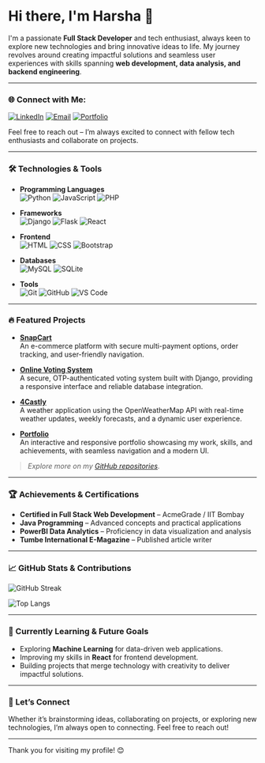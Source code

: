 # Hi there, I'm Harsha 👋

I'm a passionate **Full Stack Developer** and tech enthusiast, always keen to explore new technologies and bring innovative ideas to life. My journey revolves around creating impactful solutions and seamless user experiences with skills spanning **web development, data analysis, and backend engineering**.

---

### 🌐 Connect with Me:
[![LinkedIn](https://img.shields.io/badge/LinkedIn-blue?style=for-the-badge&logo=linkedin)](https://www.linkedin.com/in/harsha-n-164b69283/)
[![Email](https://img.shields.io/badge/Email-red?style=for-the-badge&logo=gmail)](mailto:hv6152239@gmail.com)
[![Portfolio](https://img.shields.io/badge/Portfolio-black?style=for-the-badge&logo=firefox)](https://harshaaa.netlify.app/)

Feel free to reach out – I’m always excited to connect with fellow tech enthusiasts and collaborate on projects.

---

### 🛠 Technologies & Tools

- **Programming Languages**  
  ![Python](https://img.shields.io/badge/Python-3776AB?style=for-the-badge&logo=python&logoColor=white)
  ![JavaScript](https://img.shields.io/badge/JavaScript-F7DF1E?style=for-the-badge&logo=javascript&logoColor=black)
  ![PHP](https://img.shields.io/badge/PHP-777BB4?style=for-the-badge&logo=php&logoColor=white)

- **Frameworks**  
  ![Django](https://img.shields.io/badge/Django-092E20?style=for-the-badge&logo=django&logoColor=white)
  ![Flask](https://img.shields.io/badge/Flask-000000?style=for-the-badge&logo=flask&logoColor=white)
  ![React](https://img.shields.io/badge/React-20232A?style=for-the-badge&logo=react&logoColor=61DAFB)

- **Frontend**  
  ![HTML](https://img.shields.io/badge/HTML-E34F26?style=for-the-badge&logo=html5&logoColor=white)
  ![CSS](https://img.shields.io/badge/CSS-1572B6?style=for-the-badge&logo=css3&logoColor=white)
  ![Bootstrap](https://img.shields.io/badge/Bootstrap-563D7C?style=for-the-badge&logo=bootstrap&logoColor=white)

- **Databases**  
  ![MySQL](https://img.shields.io/badge/MySQL-4479A1?style=for-the-badge&logo=mysql&logoColor=white)
  ![SQLite](https://img.shields.io/badge/SQLite-003B57?style=for-the-badge&logo=sqlite&logoColor=white)

- **Tools**  
  ![Git](https://img.shields.io/badge/Git-F05032?style=for-the-badge&logo=git&logoColor=white)
  ![GitHub](https://img.shields.io/badge/GitHub-181717?style=for-the-badge&logo=github&logoColor=white)
  ![VS Code](https://img.shields.io/badge/VS%20Code-007ACC?style=for-the-badge&logo=visual-studio-code&logoColor=white)

---

### 🔥 Featured Projects

- **[SnapCart](https://github.com/HarshaNinganna/SnapCart)**  
  An e-commerce platform with secure multi-payment options, order tracking, and user-friendly navigation.

- **[Online Voting System](https://github.com/HarshaNinganna/OnlineVoting-Django)**  
  A secure, OTP-authenticated voting system built with Django, providing a responsive interface and reliable database integration.

- **[4Castly](https://github.com/HarshaNinganna/4castly)**  
  A weather application using the OpenWeatherMap API with real-time weather updates, weekly forecasts, and a dynamic user experience.

- **[Portfolio](https://github.com/HarshaNinganna/Portofolio)**  
  An interactive and responsive portfolio showcasing my work, skills, and achievements, with seamless navigation and a modern UI.

> *Explore more on my [GitHub repositories](https://github.com/HarshaNinganna?tab=repositories)*.

---

### 🏆 Achievements & Certifications

- **Certified in Full Stack Web Development** – AcmeGrade / IIT Bombay
- **Java Programming** – Advanced concepts and practical applications
- **PowerBI Data Analytics** – Proficiency in data visualization and analysis
- **Tumbe International E-Magazine** – Published article writer

---

### 📈 GitHub Stats & Contributions

![GitHub Streak](https://github-readme-streak-stats.herokuapp.com/?user=HarshaNinganna&theme=radical)

![Top Langs](https://github-readme-stats.vercel.app/api/top-langs/?username=HarshaNinganna&layout=compact&theme=radical)

---

### 🌱 Currently Learning & Future Goals

- Exploring **Machine Learning** for data-driven web applications.
- Improving my skills in **React** for frontend development.
- Building projects that merge technology with creativity to deliver impactful solutions.

---

### 💬 Let’s Connect

Whether it’s brainstorming ideas, collaborating on projects, or exploring new technologies, I’m always open to connecting. Feel free to reach out!

---

Thank you for visiting my profile! 😊
